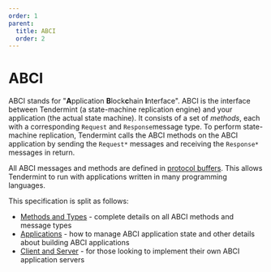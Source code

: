 ```yaml
---
order: 1
parent:
  title: ABCI
  order: 2
---
```


# ABCI

ABCI stands for "**A**pplication **B**lock**c**hain **I**nterface".
ABCI is the interface between Tendermint (a state-machine replication engine)
and your application (the actual state machine). It consists of a set of
_methods_, each with a corresponding `Request` and `Response`message type. 
To perform state-machine replication, Tendermint calls the ABCI methods on the 
ABCI application by sending the `Request*` messages and receiving the `Response*` messages in return.

All ABCI messages and methods are defined in [protocol buffers](https://github.com/tendermint/tendermint/blob/v0.35.x/proto/abci/types.proto). 
This allows Tendermint to run with applications written in many programming languages.

This specification is split as follows:

- [Methods and Types](./abci.md) - complete details on all ABCI methods and
  message types
- [Applications](./apps.md) - how to manage ABCI application state and other
  details about building ABCI applications
- [Client and Server](./client-server.md) - for those looking to implement their
  own ABCI application servers
